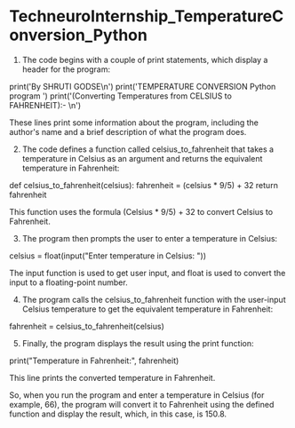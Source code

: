 # TechneuroInternship_TemperatureConversion_Python

1. The code begins with a couple of print statements, which display a header for the program:

print('By SHRUTI GODSE\n')
print('TEMPERATURE CONVERSION Python program ')
print('(Converting Temperatures from CELSIUS to FAHRENHEIT):- \n')

These lines print some information about the program, including the author's name and a brief description of what the program does.

2. The code defines a function called celsius_to_fahrenheit that takes a temperature in Celsius as an argument and returns the equivalent temperature in Fahrenheit:

def celsius_to_fahrenheit(celsius):
    fahrenheit = (celsius * 9/5) + 32
    return fahrenheit
    
This function uses the formula (Celsius * 9/5) + 32 to convert Celsius to Fahrenheit.

3. The program then prompts the user to enter a temperature in Celsius:

celsius = float(input("Enter temperature in Celsius: "))

The input function is used to get user input, and float is used to convert the input to a floating-point number.

4. The program calls the celsius_to_fahrenheit function with the user-input Celsius temperature to get the equivalent temperature in Fahrenheit:

fahrenheit = celsius_to_fahrenheit(celsius)

5. Finally, the program displays the result using the print function:

print("Temperature in Fahrenheit:", fahrenheit)

This line prints the converted temperature in Fahrenheit.

So, when you run the program and enter a temperature in Celsius (for example, 66), the program will convert it to Fahrenheit using the defined function and display the result, which, in this case, is 150.8.





